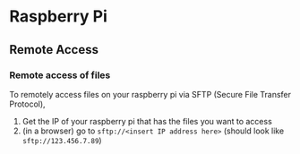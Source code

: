 # Raspberry Pi


## Remote Access

### Remote access of files

To remotely access files on your raspberry pi via SFTP (Secure File Transfer Protocol), 
1. Get the IP of your raspberry pi that has the files you want to access
2. (in a browser) go to `sftp://<insert IP address here>` (should look like `sftp://123.456.7.89`)